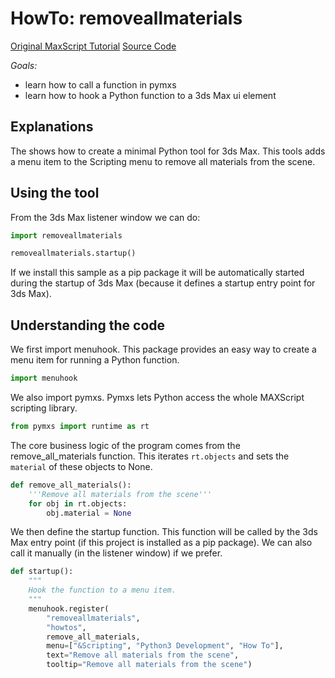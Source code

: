 # HowTo: removeallmaterials
[Original MaxScript Tutorial](https://help.autodesk.com/view/MAXDEV/2022/ENU/?guid=GUID-BB996DFB-0367-4DFF-A1CC-50BEB3A97757)
[Source Code](removeallmaterials/__init__.py)

*Goals:* 
- learn how to call a function in pymxs
- learn how to hook a Python function to a 3ds Max ui element

## Explanations

The shows how to create a minimal Python tool for 3ds Max. This tools adds a menu item
to the Scripting menu to remove all materials from the scene. 

## Using the tool

From the 3ds Max listener window we can do:

```python
import removeallmaterials

removeallmaterials.startup()
```

If we install this sample as a pip package it will be automatically
started during the startup of 3ds Max (because it defines a startup
entry point for 3ds Max).

## Understanding the code

We first import menuhook. This package provides an easy way to create a menu item
for running a Python function.

```python
import menuhook
```

We also import pymxs. Pymxs lets Python access the whole MAXScript scripting library.

```python
from pymxs import runtime as rt
```

The core business logic of the program comes from the remove\_all\_materials function. This iterates
`rt.objects` and sets the `material` of these objects to None.

```python
def remove_all_materials():
    '''Remove all materials from the scene'''
    for obj in rt.objects:
        obj.material = None
```

We then define the startup function. This function will be called by the 3ds Max
entry point (if this project is installed as a pip package). We can also call it
manually (in the listener window) if we prefer.

```python
def startup():
    """
    Hook the function to a menu item.
    """
    menuhook.register(
        "removeallmaterials",
        "howtos",
        remove_all_materials,
        menu=["&Scripting", "Python3 Development", "How To"],
        text="Remove all materials from the scene",
        tooltip="Remove all materials from the scene")
```

